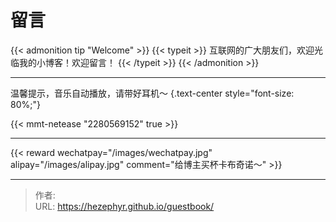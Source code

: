 # 留言


{{&lt; admonition tip &#34;Welcome&#34; &gt;}}
{{&lt; typeit &gt;}}
互联网的广大朋友们，欢迎光临我的小博客！欢迎留言！
{{&lt; /typeit &gt;}}
{{&lt; /admonition &gt;}}

---

温馨提示，音乐自动播放，请带好耳机～
{.text-center style=&#34;font-size: 80%;&#34;}

{{&lt; mmt-netease &#34;2280569152&#34; true &gt;}}

---

{{&lt; reward wechatpay=&#34;/images/wechatpay.jpg&#34; alipay=&#34;/images/alipay.jpg&#34; comment=&#34;给博主买杯卡布奇诺～&#34; &gt;}}


---

> 作者:   
> URL: https://hezephyr.github.io/guestbook/  

